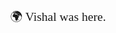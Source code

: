 <div style="font-family:Albert Sans; font-weight: normal; font-size:1.4em;text-align:center">

🌍 Vishal was here.

<div id="map" style="width: 100%; height: 400px;"></div>

</div>
